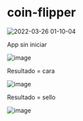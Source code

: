 # coin-flipper

![2022-03-26 01-10-04](https://user-images.githubusercontent.com/78881695/160227290-2e85ef56-aa50-4856-a2d3-668006b1c846.gif)

App sin iniciar

![image](https://user-images.githubusercontent.com/78881695/160227048-553ba390-0c73-420d-9630-9d10d70d10eb.png)

Resultado = cara

![image](https://user-images.githubusercontent.com/78881695/160227064-c887a230-e76c-49e4-95be-e8322687dbbc.png)

Resultado = sello

![image](https://user-images.githubusercontent.com/78881695/160227074-6c38dc88-8890-424e-8b55-cacc9f2f70cf.png)
